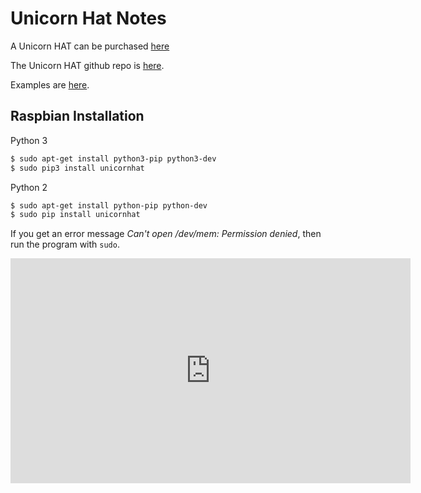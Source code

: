 # Unicorn Hat Notes

A Unicorn HAT can be purchased 
[here](https://shop.pimoroni.com/products/unicorn-hat)

The Unicorn HAT github repo is [here](https://github.com/pimoroni/unicorn-hat).

Examples are [here](https://github.com/pimoroni/unicorn-hat/tree/master/examples).

## Raspbian Installation

Python 3
```bash
$ sudo apt-get install python3-pip python3-dev
$ sudo pip3 install unicornhat
```

Python 2
```bash
$ sudo apt-get install python-pip python-dev
$ sudo pip install unicornhat
```

If you get an error message *Can't open /dev/mem: Permission denied*, then run the program with `sudo`.

<iframe src="https://player.vimeo.com/video/105482682" width="640" height="360" frameborder="0" webkitallowfullscreen mozallowfullscreen allowfullscreen></iframe>

